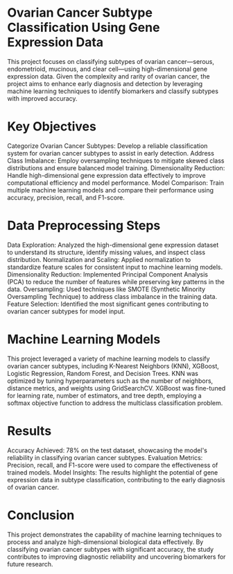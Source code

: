 # Ovarian Cancer Subtype Classification Using Gene Expression Data

This project focuses on classifying subtypes of ovarian cancer—serous, endometrioid, mucinous, and clear cell—using high-dimensional gene expression data. Given the complexity and rarity of ovarian cancer, the project aims to enhance early diagnosis and detection by leveraging machine learning techniques to identify biomarkers and classify subtypes with improved accuracy.

# Key Objectives
Categorize Ovarian Cancer Subtypes: Develop a reliable classification system for ovarian cancer subtypes to assist in early detection.
Address Class Imbalance: Employ oversampling techniques to mitigate skewed class distributions and ensure balanced model training.
Dimensionality Reduction: Handle high-dimensional gene expression data effectively to improve computational efficiency and model performance.
Model Comparison: Train multiple machine learning models and compare their performance using accuracy, precision, recall, and F1-score.

# Data Preprocessing Steps
Data Exploration: Analyzed the high-dimensional gene expression dataset to understand its structure, identify missing values, and inspect class distribution.
Normalization and Scaling: Applied normalization to standardize feature scales for consistent input to machine learning models.
Dimensionality Reduction: Implemented Principal Component Analysis (PCA) to reduce the number of features while preserving key patterns in the data.
Oversampling: Used techniques like SMOTE (Synthetic Minority Oversampling Technique) to address class imbalance in the training data.
Feature Selection: Identified the most significant genes contributing to ovarian cancer subtypes for model input.

# Machine Learning Models
This project leveraged a variety of machine learning models to classify ovarian cancer subtypes, including K-Nearest Neighbors (KNN), XGBoost, Logistic Regression, Random Forest, and Decision Trees.  KNN was optimized by tuning hyperparameters such as the number of neighbors, distance metrics, and weights using GridSearchCV. XGBoost was fine-tuned for learning rate, number of estimators, and tree depth, employing a softmax objective function to address the multiclass classification problem.

# Results
Accuracy Achieved: 78% on the test dataset, showcasing the model's reliability in classifying ovarian cancer subtypes.
Evaluation Metrics: Precision, recall, and F1-score were used to compare the effectiveness of trained models.
Model Insights: The results highlight the potential of gene expression data in subtype classification, contributing to the early diagnosis of ovarian cancer.

# Conclusion
This project demonstrates the capability of machine learning techniques to process and analyze high-dimensional biological data effectively. By classifying ovarian cancer subtypes with significant accuracy, the study contributes to improving diagnostic reliability and uncovering biomarkers for future research.
